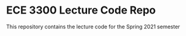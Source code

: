 # ECE 3300 Lecture Code Repo

This repository contains the lecture code for the Spring 2021 semester
